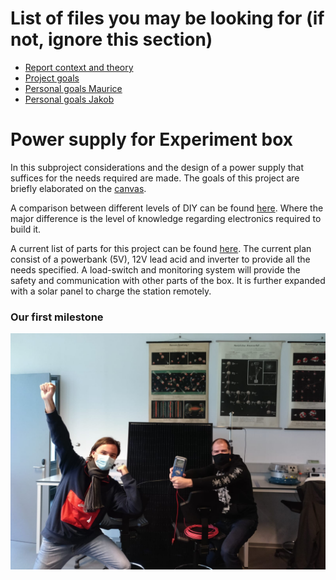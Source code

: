# List of files you may be looking for (if not, ignore this section)
- [Report context and theory](./documentation/report_context_theory.md)
- [Project goals](./documentation/project_foals.md)
- [Personal goals Maurice](./documentation/Personal_Goals_Maurice.md)
- [Personal goals Jakob](./documentation/personal_goals_jakob.md)

# Power supply for Experiment box

In this subproject considerations and the design of a power supply that suffices for the needs required are made.
The goals of this project are briefly elaborated on the [canvas](./documentation/project_canvas_ps.pptx).

A comparison between different levels of DIY can be found [here](./documentation/Comparison_powerbank_DIY.md).
Where the major difference is the level of knowledge regarding electronics required to build it.


A current list of parts for this project can be found [here](./documentation/list_of_components.md).
The current plan consist of a powerbank (5V), 12V lead acid and inverter to provide all the needs specified.
A load-switch and monitoring system will provide the safety and communication with other parts of the box.
It is further expanded with a solar panel to charge the station remotely.

### Our first milestone
![milestone](./documentation/images/milestone.jpeg)